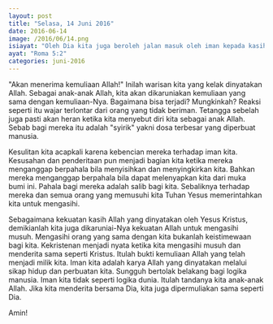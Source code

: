 ```yaml
---
layout: post
title: "Selasa, 14 Juni 2016"
date: 2016-06-14
image: /2016/06/14.png
isiayat: "Oleh Dia kita juga beroleh jalan masuk oleh iman kepada kasih karunia ini. Di dalam kasih karunia ini kita berdiri dan kita bermegah dalam pengharapan akan menerima kemuliaan Allah."
ayat: "Roma 5:2"
categories: juni-2016
---
```


"Akan menerima kemuliaan Allah!" Inilah warisan kita yang kelak dinyatakan Allah. Sebagai anak-anak Allah, kita akan dikaruniakan kemuliaan yang sama dengan kemuliaan-Nya. Bagaimana bisa terjadi? Mungkinkah? Reaksi seperti itu wajar terlontar dari orang yang tidak beriman. Tetangga sebelah juga pasti akan heran ketika kita menyebut diri kita sebagai anak Allah. Sebab bagi mereka itu adalah "syirik" yakni dosa terbesar yang diperbuat manusia.

Kesulitan kita acapkali karena kebencian mereka terhadap iman kita. Kesusahan dan penderitaan pun menjadi bagian kita ketika mereka menganggap berpahala bila menyisihkan dan menyingkirkan kita. Bahkan mereka menganggap berpahala bila dapat melenyapkan kita dari muka bumi ini. Pahala bagi mereka adalah salib bagi kita. Sebaliknya terhadap mereka dan semua orang yang memusuhi kita Tuhan Yesus memerintahkan kita untuk mengasihi.

Sebagaimana kekuatan kasih Allah yang dinyatakan oleh Yesus Kristus, demikianlah kita juga dikaruniai-Nya kekuatan Allah untuk mengasihi musuh. Mengasihi orang yang sama dengan kita bukanlah keistimewaan bagi kita. Kekristenan menjadi nyata ketika kita mengasihi musuh dan menderita sama seperti Kristus. Itulah bukti kemuliaan Allah yang telah menjadi milik kita. Iman kita adalah karya Allah yang dinyatakan melalui sikap hidup dan perbuatan kita. Sungguh bertolak belakang bagi logika manusia. Iman kita tidak seperti logika dunia. Itulah tandanya kita anak-anak Allah. Jika kita menderita bersama Dia, kita juga dipermuliakan sama seperti Dia.

Amin!